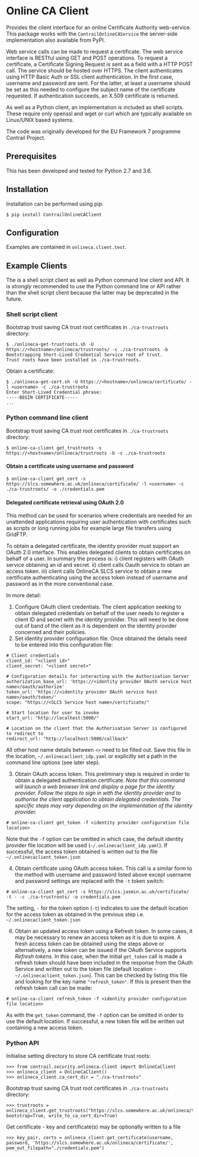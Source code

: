 Online CA Client
================
Provides the client interface for an online Certificate Authority web-service.
This package works with the ``ContrailOnlineCAService`` the server-side
implementation also available from PyPI.

Web service calls can be made to request a certificate.  The web service
interface is RESTful using GET and POST operations.  To request a certificate,
a Certificate Signing Request is sent as a field with a HTTP POST call.  The
service should be hosted over HTTPS.  The client authenticates using HTTP Basic
Auth or SSL client authentication.  In the first case, username and password
are sent.  For the latter, at least a username should be set as this needed to
configure the subject name of the certificate requested.  If authentication
succeeds, an X.509 certificate is returned.

As well as a Python client, an implementation is included as shell scripts.
These require only openssl and wget or curl which are typically available on
Linux/UNIX based systems.

The code was originally developed for the EU Framework 7 programme Contrail
Project.

Prerequisites
-------------
This has been developed and tested for Python 2.7 and 3.6.

Installation
------------
Installation can be performed using pip:
```
$ pip install ContrailOnlineCAClient
```

Configuration
-------------
Examples are contained in ``onlineca.client.test``.

Example Clients
---------------
The is a shell script client as well as Python command line client and API. It is *strongly* recommended to use the Python command line or API rather than the shell script client because the latter may be deprecated in the future.

### Shell script client ###
Bootstrap trust saving CA trust root certificates in ``./ca-trustroots`` directory:
```
$ ./onlineca-get-trustroots.sh -U https://<hostname>/onlineca/trustroots/ -c ./ca-trustroots -b
Bootstrapping Short-Lived Credential Service root of trust.
Trust roots have been installed in ./ca-trustroots.
```
Obtain a certificate:
```
$ ./onlineca-get-cert.sh -U https://<hostname>/onlineca/certificate/ -l <username> -c ./ca-trustroots
Enter Short-Lived Credential phrase:
-----BEGIN CERTIFICATE-----
...
```

### Python command line client ###
Bootstrap trust saving CA trust root certificates in ``./ca-trustroots`` directory:
```
$ online-ca-client get_trustroots -s https://<hostname>/onlineca/trustroots -b -c ./ca-trustroots
```
#### Obtain a certificate using username and password ####
```
$ online-ca-client get_cert -s https://slcs.somewhere.ac.uk/onlineca/certificate/ -l <username> -c ./ca-trustroots/ -o ./credentials.pem
```

#### Delegated certificate retrieval using OAuth 2.0 ####
This method can be used for scenarios where credentials are needed for an unattended applications requiring user authentication with certificates such as scripts or long running jobs for example large file transfers using GridFTP.

To obtain a delegated certificate, the identity provider must support an OAuth 2.0 interface. This enables delegated clients to obtain certificates on behalf of a user. In summary the process is: i) client registers with OAuth service obtaining an id and secret. ii) client calls Oauth service to obtain an access token. iii) client calls OnlineCA SLCS service to obtain a new certificate authenticating using the access token instead of username and password as in the more conventional case.

In more detail:
 1. Configure OAuth client credentials. The client application seeking to obtain delegated credentials on behalf of the user needs to register a client ID and secret with the identity provider. This will need to be done out of band of the client as it is dependent on the identity provider concerned and their policies. 
 2. Set identity provider configuration file. Once obtained the details need to be entered into this configuration file:
```
# Client credentials
client_id: "<client id>"
client_secret: "<client secret>"

# Configuration details for interacting with the Authorisation Server
authorization_base_url: 'https://<identity provider OAuth service host name>/oauth/authorize'
token_url: 'https://<identity provider OAuth service host name>/oauth/token/'
scope: "https://<SLCS Service host name>/certificate/"

# Start location for user to invoke
start_url: "http://localhost:5000/"

# Location on the client that the Authorisation Server is configured to redirect to
redirect_url: "http://localhost:5000/callback"
```
All other host name details between `<>` need to be filled out. Save this file in the location, `~/.onlinecaclient_idp.yaml` or explicitly set a path in the command line options (see later step).

 3. Obtain OAuth access token. This preliminary step is required in order to obtain a delegated authentication certificate. *Note that this command will launch a web browser link and display a page for the identity provider. Follow the steps to sign in with the identity provider and to authorise the client application to obtain delegated credentials. The specific steps may vary depending on the implementation of the identity provider.*
```
# online-ca-client get_token -f <identity provider configuration file location>
```
Note that the `-f` option can be omitted in which case, the default identity provider file location will be used (`~/.onlinecaclient_idp.yaml`). If successful, the access token obtained is written out to the file `~/.onlinecaclient_token.json`

 4. Obtain certificate using OAuth access token. This call is a similar form to the method with username and password listed above except username and password settings are replaced with the `-t` token switch:
```
# online-ca-client get_cert -s https://slcs.jasmin.ac.uk/certificate/ -t - -c ./ca-trustroots/ -o credentials.pem 
```
The setting, `-` for the token option (`-t`) indicates to use the default location for the access token as obtained in the previous step i.e. `~/.onlinecaclient_token.json`

 6. Obtain an updated access token using a Refresh token. In some cases, it may be necessary to renew an access token as it is due to expire. A fresh access token can be obtained using the steps above or alternatively, a new token can be issued if the OAuth Service supports _Refresh tokens_. In this case, when the initial `get_token` call is made a refresh token should have been included in the response from the OAuth Service and written out to the token file (default location - `~/.onlinecaclient_token.json`). This can be checked by listing this file and looking for the key name `"refresh_token"`. If this is present then the refresh token call can be made:
```
# online-ca-client refresh_token -f <identity provider configuration file location>
```
As with the `get_token` command, the `-f` option can be omitted in order to use the default location. If successful, a new token file will be written out containing a new access token.

### Python API ###
Initialise setting directory to store CA certificate trust roots:
```
>>> from contrail.security.onlineca.client import OnlineCaClient
>>> onlineca_client = OnlineCaClient()
>>> onlineca_client.ca_cert_dir = "./ca-trustroots"
```
Bootstrap trust saving CA trust root certificates in ``./ca-trustroots`` directory:
```
>>> trustroots = onlineca_client.get_trustroots("https://slcs.somewhere.ac.uk/onlineca/trustroots/", bootstrap=True, write_to_ca_cert_dir=True)
```
Get certificate - key and certificate(s) may be optionally written to a file
```
>>> key_pair, certs = onlineca_client.get_certificate(username, password, 'https://slcs.somewhere.ac.uk/onlineca/certificate/', pem_out_filepath="./credentials.pem")
```

